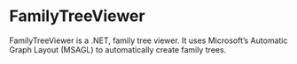 # FamilyTreeViewer
FamilyTreeViewer is a .NET, family tree viewer. It uses Microsoft’s Automatic Graph Layout (MSAGL) to automatically create family trees.
